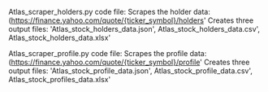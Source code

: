 Atlas_scraper_holders.py code file:
Scrapes the holder data: (https://finance.yahoo.com/quote/{ticker_symbol}/holders'
Creates three output files: 'Atlas_stock_holders_data.json', Atlas_stock_holders_data.csv', Atlas_stock_holders_data.xlsx'

Atlas_scraper_profile.py code file:
Scrapes the profile data: (https://finance.yahoo.com/quote/{ticker_symbol}/profile'
Creates three output files: 'Atlas_stock_profile_data.json', Atlas_stock_profile_data.csv', Atlas_stock_profiles_data.xlsx'
